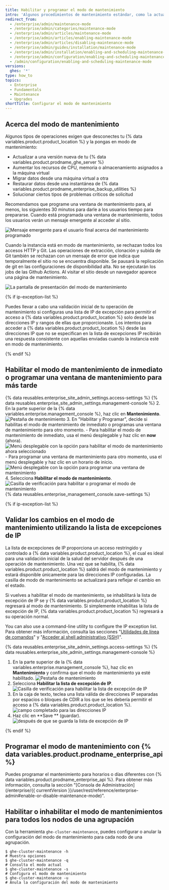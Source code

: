 ```yaml
---
title: Habilitar y programar el modo de mantenimiento
intro: 'Algunos procedimientos de mantenimiento estándar, como la actualización {% data variables.product.product_location %} o la restauración de copias de seguridad, exigen que la instancia esté sin conexión para el uso normal.'
redirect_from:
  - /enterprise/admin/maintenance-mode
  - /enterprise/admin/categories/maintenance-mode
  - /enterprise/admin/articles/maintenance-mode
  - /enterprise/admin/articles/enabling-maintenance-mode
  - /enterprise/admin/articles/disabling-maintenance-mode
  - /enterprise/admin/guides/installation/maintenance-mode
  - /enterprise/admin/installation/enabling-and-scheduling-maintenance-mode
  - /enterprise/admin/configuration/enabling-and-scheduling-maintenance-mode
  - /admin/configuration/enabling-and-scheduling-maintenance-mode
versions:
  ghes: '*'
type: how_to
topics:
  - Enterprise
  - Fundamentals
  - Maintenance
  - Upgrades
shortTitle: Configurar el modo de mantenimiento
---
```


## Acerca del modo de mantenimiento

Algunos tipos de operaciones exigen que desconectes tu {% data variables.product.product_location %} y la pongas en modo de mantenimiento:
- Actualizar a una versión nueva de tu {% data variables.product.prodname_ghe_server %}
- Aumentar los recursos de CPU, memoria o almacenamiento asignados a la máquina virtual
- Migrar datos desde una máquina virtual a otra
- Restaurar datos desde una instantánea de {% data variables.product.prodname_enterprise_backup_utilities %}
- Solucionar ciertos tipos de problemas críticos de solicitud

Recomendamos que programe una ventana de mantenimiento para, al menos, los siguientes 30 minutos para darle a los usuarios tiempo para prepararse. Cuando está programada una ventana de mantenimiento, todos los usuarios verán un mensaje emergente al acceder al sitio.



![Mensaje emergente para el usuario final acerca del mantenimiento programado](/assets/images/enterprise/maintenance/maintenance-scheduled.png)

Cuando la instancia está en modo de mantenimiento, se rechazan todos los accesos HTTP y Git. Las operaciones de extracción, clonación y subida de Git también se rechazan con un mensaje de error que indica que temporalmente el sitio no se encuentra disponible. Se pausará la replicación de git en las configuraciones de disponibilidad alta. No se ejecutarán los jobs de las Github Actions. Al visitar el sitio desde un navegador aparece una página de mantenimiento.

![La pantalla de presentación del modo de mantenimiento](/assets/images/enterprise/maintenance/maintenance-mode-maintenance-page.png)

{% if ip-exception-list %}

Puedes llevar a cabo una validación inicial de tu operación de mantenimiento si configuras una lista de IP de excepción para permitir el acceso a {% data variables.product.product_location %} solo desde las direcciones IP y rangos de ellas que proporcionaste. Los intentos para acceder a {% data variables.product.product_location %} desde las direcciones IP que no se especifican en la lista de excepciones IP recibirán una respuesta consistente con aquellas enviadas cuando la instancia esté en modo de mantenimiento.

{% endif %}

## Habilitar el modo de mantenimiento de inmediato o programar una ventana de mantenimiento para más tarde

{% data reusables.enterprise_site_admin_settings.access-settings %}
{% data reusables.enterprise_site_admin_settings.management-console %}
2. En la parte superior de la {% data variables.enterprise.management_console %}, haz clic en **Mantenimiento**. ![Pestaña de mantenimiento](/assets/images/enterprise/management-console/maintenance-tab.png)
3. En "Habilitar y Programar", decide si habilitas el modo de mantenimiento de inmediato o programas una ventana de mantenimiento para otro momento.
    - Para habilitar el modo de mantenimiento de inmediato, usa el menú desplegable y haz clic en **now** (ahora). ![Menú desplegable con la opción para habilitar el modo de mantenimiento ahora seleccionado](/assets/images/enterprise/maintenance/enable-maintenance-mode-now.png)
    - Para programar una ventana de mantenimiento para otro momento, usa el menú desplegable y haz clic en un horario de inicio. ![Menú desplegable con la opción para programar una ventana de mantenimiento](/assets/images/enterprise/maintenance/schedule-maintenance-mode-two-hours.png)
4. Selecciona **Habilitar el modo de mantenimiento**. ![Casilla de verificación para habilitar o programar el modo de mantenimiento](/assets/images/enterprise/maintenance/enable-maintenance-mode-checkbox.png)
{% data reusables.enterprise_management_console.save-settings %}

{% if ip-exception-list %}

## Validar los cambios en el modo de mantenimiento utilizando la lista de excepciones de IP

La lista de excepciones de IP proporciona un acceso restringido y controlado a {% data variables.product.product_location %}, el cual es ideal para una validación inicial de la salud del servidor después de una operación de mantenimiento. Una vez que se habilita, {% data variables.product.product_location %} saldrá del modo de mantenimiento y estará disponible únicamente para las direcciones IP configuradas. La casilla de modo de mantenimiento se actualizará para reflejar el cambio en el estado.

Si vuelves a habilitar el modo de mantenimiento, se inhabilitará la lista de excepción de IP se y {% data variables.product.product_location %} regresará al modo de mantenimiento. Si simplemente inhabilitas la lista de excepción de IP, {% data variables.product.product_location %} regresará a su operación normal.

You can also use a command-line utility to configure the IP exception list. Para obtener más información, consulta las secciones "[Utilidades de línea de comandos](/admin/configuration/configuring-your-enterprise/command-line-utilities#ghe-maintenance)" y "[Acceder al shell administrativo (SSH)](/admin/configuration/configuring-your-enterprise/accessing-the-administrative-shell-ssh)".

{% data reusables.enterprise_site_admin_settings.access-settings %}
{% data reusables.enterprise_site_admin_settings.management-console %}
1. En la parte superior de la {% data variables.enterprise.management_console %}, haz clic en **Mantenimiento** y confirma que el modo de mantenimiento ya esté habilitado. ![Pestaña de mantenimiento](/assets/images/enterprise/management-console/maintenance-tab.png)
1. Selecciona **Habilitar la lista de excepción de IP**. ![Casilla de verificación para habilitar la lista de excepción de IP](/assets/images/enterprise/maintenance/enable-ip-exception-list.png)
1. En la caja de texto, teclea una lista válida de direcciones IP separadas por espacios o bloques de CDIR a los que se les debería permitir el acceso a {% data variables.product.product_location %}. ![campo completado para las direcciones IP](/assets/images/enterprise/maintenance/ip-exception-list-ip-addresses.png)
1. Haz clic en **Save ** (guardar). ![después de que se guarda la lista de excepción de IP](/assets/images/enterprise/maintenance/ip-exception-save.png)

{% endif %}

## Programar el modo de mantenimiento con {% data variables.product.prodname_enterprise_api %}

Puedes programar el mantenimiento para horarios o días diferentes con {% data variables.product.prodname_enterprise_api %}. Para obtener más información, consulta la sección "[Consola de Administración](/enterprise/{{ currentVersion }}/user/rest/reference/enterprise-admin#enable-or-disable-maintenance-mode)".

## Habilitar o inhabilitar el modo de mantenimientos para todos los nodos de una agrupación

Con la herramienta `ghe-cluster-maintenance`, puedes configurar o anular la configuración del modo de mantenimiento para cada nodo de una agrupación.

```shell
$ ghe-cluster-maintenance -h
# Muestra opciones
$ ghe-cluster-maintenance -q
# Consulta el modo actual
$ ghe-cluster-maintenance -s
# Configura el modo de mantenimiento
$ ghe-cluster-maintenance -u
# Anula la configuración del modo de mantenimiento
```
